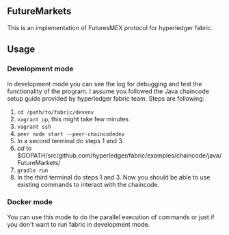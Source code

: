 ## FutureMarkets
This is an implementation of FuturesMEX protocol for hyperledger fabric.

## Usage
### Development mode
In development mode you can see the log for debugging and test the functionality of the program. I assume you followed the Java chaincode setup guide provided by hyperledger fabric team.
Steps are following:

1. `cd /path/to/fabric/devenv` 
2. `vagrant up`, this might take few minutes 
3. `vagrant ssh` 
4. `peer node start --peer-chaincodedev`
5. In a second terminal do steps 1 and 3.
6. *cd* to $GOPATH/src/github.com/hyperledger/fabric/examples/chaincode/java/FutureMarkets/
7. `gradle run`
8. In the third terminal do steps 1 and 3. Now you should be able to use existing commands to interact with the chaincode.

### Docker mode
You can use this mode to do the parallel execution of commands or just if you don't want to run fabric in development mode.
